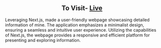 <h2 align="center" style={color👱‍♀️}>
  <br/>
  To Visit-
  <a href="=https://praveenpage.netlify.app/" target="_blank">Live</a>
</h2>



Leveraging Next.js, made a user-friendly webpage showcasing detailed information of mine. The application emphasizes a minimalist design, ensuring a seamless and intuitive user experience. Utilizing the capabilities of Next.js, the webpage provides a responsive and efficient platform for presenting and exploring information.
